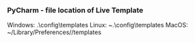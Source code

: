 ### PyCharm - file location of Live Template

Windows: <your home directory>\.<productname><versionnumber>\config\templates
Linux: ~\.<product name><version number>\config\templates
MacOS: ~/Library/Preferences/<product name><version number>/templates
